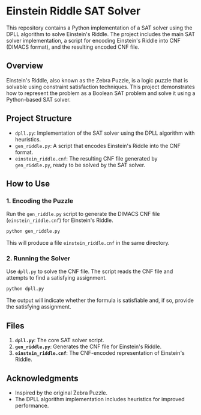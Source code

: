 # Einstein Riddle SAT Solver

This repository contains a Python implementation of a SAT solver using the DPLL algorithm to solve Einstein's Riddle. The project includes the main SAT solver implementation, a script for encoding Einstein's Riddle into CNF (DIMACS format), and the resulting encoded CNF file.


## Overview

Einstein's Riddle, also known as the Zebra Puzzle, is a logic puzzle that is solvable using constraint satisfaction techniques. This project demonstrates how to represent the problem as a Boolean SAT problem and solve it using a Python-based SAT solver.

## Project Structure

- `dpll.py`: Implementation of the SAT solver using the DPLL algorithm with heuristics.
- `gen_riddle.py`: A script that encodes Einstein's Riddle into the CNF format.
- `einstein_riddle.cnf`: The resulting CNF file generated by `gen_riddle.py`, ready to be solved by the SAT solver.

## How to Use

### 1. Encoding the Puzzle

Run the `gen_riddle.py` script to generate the DIMACS CNF file (`einstein_riddle.cnf`) for Einstein's Riddle.

```bash
python gen_riddle.py
```

This will produce a file `einstein_riddle.cnf` in the same directory.

### 2. Running the Solver

Use `dpll.py` to solve the CNF file. The script reads the CNF file and attempts to find a satisfying assignment.

```bash
python dpll.py
```

The output will indicate whether the formula is satisfiable and, if so, provide the satisfying assignment.


## Files

1. **`dpll.py`**: The core SAT solver script.
2. **`gen_riddle.py`**: Generates the CNF file for Einstein's Riddle.
3. **`einstein_riddle.cnf`**: The CNF-encoded representation of Einstein's Riddle.


## Acknowledgments

- Inspired by the original Zebra Puzzle.
- The DPLL algorithm implementation includes heuristics for improved performance.


